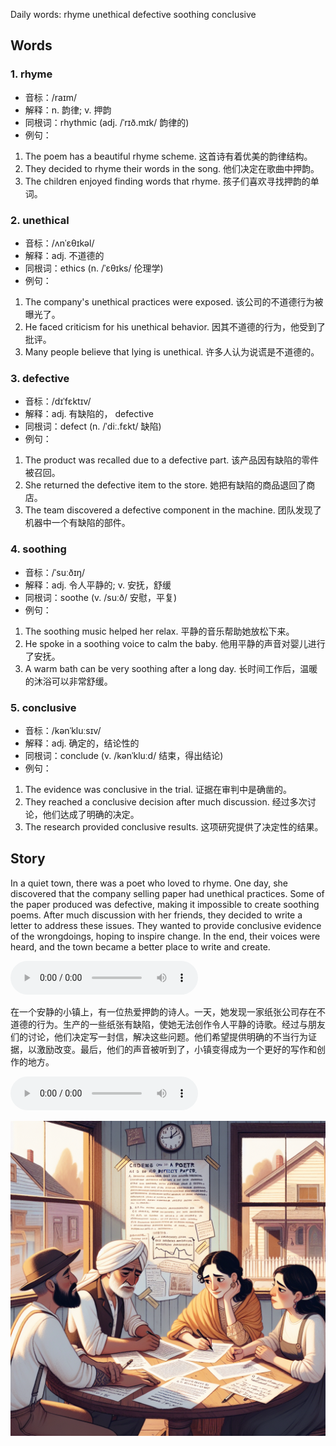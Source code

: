 Daily words: rhyme unethical defective soothing conclusive

## Words
### 1. rhyme
- 音标：/raɪm/ <span style="cursor: pointer;" onclick="document.getElementById('audio-player-1').play()"><i class="fas fa-volume-up"></i></span>
<audio id="audio-player-1" src="audios/words/rhyme.mp3" style="display:none;"></audio>
- 解释：n. 韵律; v. 押韵
- 同根词：rhythmic (adj. /ˈrɪð.mɪk/ 韵律的)
- 例句：
1. The poem has a beautiful rhyme scheme.
这首诗有着优美的韵律结构。
2. They decided to rhyme their words in the song.
他们决定在歌曲中押韵。
3. The children enjoyed finding words that rhyme.
孩子们喜欢寻找押韵的单词。

### 2. unethical
- 音标：/ʌnˈɛθɪkəl/ <span style="cursor: pointer;" onclick="document.getElementById('audio-player-2').play()"><i class="fas fa-volume-up"></i></span>
<audio id="audio-player-2" src="audios/words/unethical.mp3" style="display:none;"></audio>
- 解释：adj. 不道德的
- 同根词：ethics (n. /ˈɛθɪks/ 伦理学)
- 例句：
1. The company's unethical practices were exposed.
该公司的不道德行为被曝光了。
2. He faced criticism for his unethical behavior.
因其不道德的行为，他受到了批评。
3. Many people believe that lying is unethical.
许多人认为说谎是不道德的。

### 3. defective
- 音标：/dɪˈfɛktɪv/ <span style="cursor: pointer;" onclick="document.getElementById('audio-player-3').play()"><i class="fas fa-volume-up"></i></span>
<audio id="audio-player-3" src="audios/words/defective.mp3" style="display:none;"></audio>
- 解释：adj. 有缺陷的， defective
- 同根词：defect (n. /ˈdiː.fɛkt/ 缺陷)
- 例句：
1. The product was recalled due to a defective part.
该产品因有缺陷的零件被召回。
2. She returned the defective item to the store.
她把有缺陷的商品退回了商店。
3. The team discovered a defective component in the machine.
团队发现了机器中一个有缺陷的部件。

### 4. soothing
- 音标：/ˈsuːðɪŋ/ <span style="cursor: pointer;" onclick="document.getElementById('audio-player-4').play()"><i class="fas fa-volume-up"></i></span>
<audio id="audio-player-4" src="audios/words/soothing.mp3" style="display:none;"></audio>
- 解释：adj. 令人平静的; v. 安抚，舒缓
- 同根词：soothe (v. /suːð/ 安慰，平复)
- 例句：
1. The soothing music helped her relax.
平静的音乐帮助她放松下来。
2. He spoke in a soothing voice to calm the baby.
他用平静的声音对婴儿进行了安抚。
3. A warm bath can be very soothing after a long day.
长时间工作后，温暖的沐浴可以非常舒缓。

### 5. conclusive
- 音标：/kənˈkluːsɪv/ <span style="cursor: pointer;" onclick="document.getElementById('audio-player-5').play()"><i class="fas fa-volume-up"></i></span>
<audio id="audio-player-5" src="audios/words/conclusive.mp3" style="display:none;"></audio>
- 解释：adj. 确定的，结论性的
- 同根词：conclude (v. /kənˈkluːd/ 结束，得出结论)
- 例句：
1. The evidence was conclusive in the trial.
证据在审判中是确凿的。
2. They reached a conclusive decision after much discussion.
经过多次讨论，他们达成了明确的决定。
3. The research provided conclusive results.
这项研究提供了决定性的结果。

## Story
In a quiet town, there was a poet who loved to rhyme. One day, she discovered that the company selling paper had unethical practices. Some of the paper produced was defective, making it impossible to create soothing poems. After much discussion with her friends, they decided to write a letter to address these issues. They wanted to provide conclusive evidence of the wrongdoings, hoping to inspire change. In the end, their voices were heard, and the town became a better place to write and create.

<audio controls>
  <source src="https://files.dwong.top/2024-08-23-english.mp3" type="audio/mpeg">
  你的浏览器不支持音频元素。
</audio>
  

在一个安静的小镇上，有一位热爱押韵的诗人。一天，她发现一家纸张公司存在不道德的行为。生产的一些纸张有缺陷，使她无法创作令人平静的诗歌。经过与朋友们的讨论，他们决定写一封信，解决这些问题。他们希望提供明确的不当行为证据，以激励改变。最后，他们的声音被听到了，小镇变得成为一个更好的写作和创作的地方。

<audio controls>
  <source src="https://files.dwong.top/2024-08-23-chinese.mp3" type="audio/mpeg">
  你的浏览器不支持音频元素。
</audio>
  

![story](./images/2024-08-23.png)

